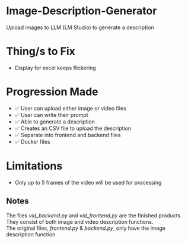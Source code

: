 # Image-Description-Generator
Upload images to LLM (LM Studio) to generate a description

# Thing/s to Fix
- Display for excel keeps flickering

# Progression Made
- ✅ User can upload either image or video files
- ✅ User can write their prompt
- ✅ Able to generate a description
- ✅ Creates an CSV file to upload the description
- ✅ Separate into frontend and backend files
- ✅ Docker files

# Limitations
- Only up to 5 frames of the video will be used for processing

## Notes
The files *vid_backend.py* and *vid_frontend.py* are the finished products. They consist of both image and video description functions. <br/>
The original files, *frontend.py* & *backend.py*, only have the image description function.
